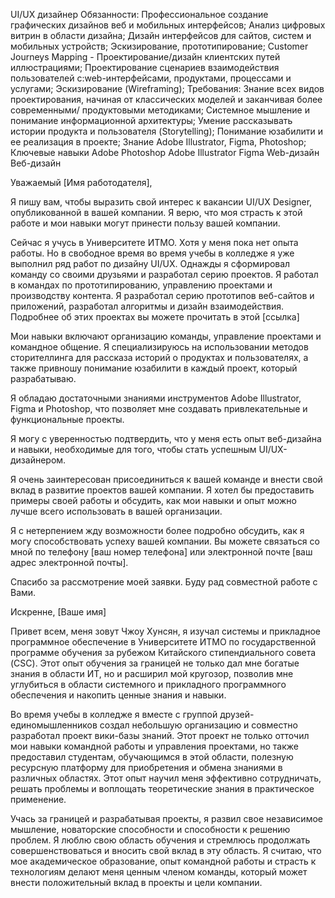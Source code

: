 UI/UX дизайнер
Обязанности:
Профессиональное создание графических дизайнов веб и мобильных интерфейсов;
Анализ цифровых витрин в области дизайна;
Дизайн интерфейсов для сайтов, систем и мобильных устройств;
Эскизирование, прототипирование;
Customer Journeys Mapping - Проектирование/дизайн клиентских путей иллюстрациями;
Проектирование сценариев взаимодействия пользователей с:web-интерфейсами, продуктами, процессами и услугами;
Эскизирование (Wireframing);
Требования:
Знание всех видов проектирования, начиная от классических моделей и заканчивая более современными/ продуктовыми методиками;
Системное мышление и понимание информационной архитектуры;
Умение рассказывать истории продукта и пользователя (Storytelling);
Понимание юзабилити и ее реализация в проекте;
Знание Adobe Illustrator, Figma, Photoshop;
Ключевые навыки
Adobe Photoshop
Adobe Illustrator
Figma
Web-дизайн
Веб-дизайн

Уважаемый [Имя работодателя],

Я пишу вам, чтобы выразить свой интерес к вакансии UI/UX Designer, опубликованной в вашей компании. Я верю, что моя страсть к этой работе и мои навыки могут принести пользу вашей компании.

Сейчас я учусь в Университете ИТМО. Хотя у меня пока нет опыта работы. Но в свободное время во время учебы в колледже я уже выполнил ряд работ по дизайну UI/UX. Однажды я сформировал команду со своими друзьями и разработал серию проектов. Я работал в командах по прототипированию, управлению проектами и производству контента. Я разработал серию прототипов веб-сайтов и приложений, разработал алгоритмы и дизайн взаимодействия. Подробнее об этих проектах вы можете прочитать в этой [ссылка]

Мои навыки включают организацию команды, управление проектами и командное общение. Я специализируюсь на использовании методов сторителлинга для рассказа историй о продуктах и ​​пользователях, а также привношу понимание юзабилити в каждый проект, который разрабатываю.

Я обладаю достаточными знаниями инструментов Adobe Illustrator, Figma и Photoshop, что позволяет мне создавать привлекательные и функциональные проекты.

Я могу с уверенностью подтвердить, что у меня есть опыт веб-дизайна и навыки, необходимые для того, чтобы стать успешным UI/UX-дизайнером.

Я очень заинтересован присоединиться к вашей команде и внести свой вклад в развитие проектов вашей компании. Я хотел бы предоставить примеры своей работы и обсудить, как мои навыки и опыт можно лучше всего использовать в вашей организации.

Я с нетерпением жду возможности более подробно обсудить, как я могу способствовать успеху вашей компании. Вы можете связаться со мной по телефону [ваш номер телефона] или электронной почте [ваш адрес электронной почты].

Спасибо за рассмотрение моей заявки. Буду рад совместной работе с Вами.

Искренне,
[Ваше имя]

Привет всем, меня зовут Чжоу Хунсян, я изучал системы и прикладное программное обеспечение в Университете ИТМО по государственной программе обучения за рубежом Китайского стипендиального совета (CSC). Этот опыт обучения за границей не только дал мне богатые знания в области ИТ, но и расширил мой кругозор, позволив мне углубиться в области системного и прикладного программного обеспечения и накопить ценные знания и навыки.

Во время учебы в колледже я вместе с группой друзей-единомышленников создал небольшую организацию и совместно разработал проект вики-базы знаний. Этот проект не только отточил мои навыки командной работы и управления проектами, но также предоставил студентам, обучающимся в этой области, полезную ресурсную платформу для приобретения и обмена знаниями в различных областях. Этот опыт научил меня эффективно сотрудничать, решать проблемы и воплощать теоретические знания в практическое применение.

Учась за границей и разрабатывая проекты, я развил свое независимое мышление, новаторские способности и способности к решению проблем. Я люблю свою область обучения и стремлюсь продолжать совершенствоваться и вносить свой вклад в эту область. Я считаю, что мое академическое образование, опыт командной работы и страсть к технологиям делают меня ценным членом команды, который может внести положительный вклад в проекты и цели компании.